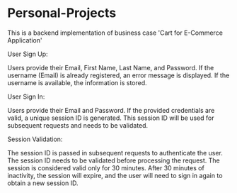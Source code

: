 # Personal-Projects
This is a backend implementation of business case 'Cart for E-Commerce Application'


User Sign Up:

Users provide their Email, First Name, Last Name, and Password.
If the username (Email) is already registered, an error message is displayed.
If the username is available, the information is stored.

User Sign In:

Users provide their Email and Password.
If the provided credentials are valid, a unique session ID is generated.
This session ID will be used for subsequent requests and needs to be validated.

Session Validation:

The session ID is passed in subsequent requests to authenticate the user.
The session ID needs to be validated before processing the request.
The session is considered valid only for 30 minutes.
After 30 minutes of inactivity, the session will expire, and the user will need to sign in again to obtain a new session ID.
